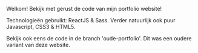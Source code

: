 Welkom! Bekijk met gerust de code van mijn portfolio website!

Technologieën gebruikt: ReactJS & Sass. Verder natuurlijk ook puur Javascript, CSS3 & HTML5.

Bekijk ook eens de code in de branch 'oude-portfolio'. Dit was een oudere variant van deze website.